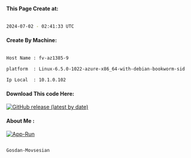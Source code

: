 
   
#### This Page Create at:

```bash

2024-07-02 - 02:41:33 UTC

```

#### Create By Machine:

```bash

Host Name : fv-az1385-9

platform  : Linux-6.5.0-1022-azure-x86_64-with-debian-bookworm-sid

Ip Local  : 10.1.0.102

```
#### Download This code Here:

[![GitHub release (latest by date)](https://img.shields.io/github/v/release/Gosdan-Movsesian/Gosdan?style=for-the-badge&label=Download)](https://github.com/Gosdan-Movsesian/Gosdan/releases) 

</p> 

#### About Me :

[![App-Run](https://github.com/Gosdan-Movsesian/Gosdan/actions/workflows/App-Run.yml/badge.svg)](https://github.com/Gosdan-Movsesian/Gosdan/actions/workflows/App-Run.yml)

```bash

Gosdan-Movsesian

```

